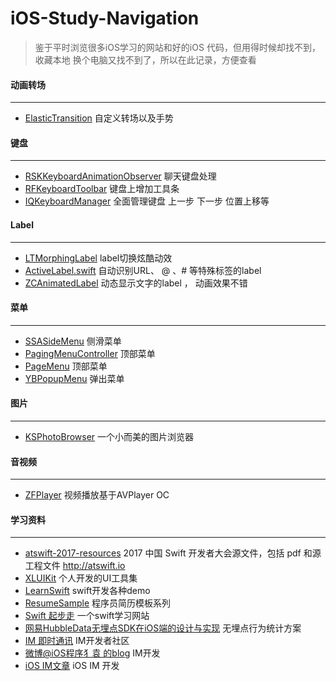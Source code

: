 # iOS-Study-Navigation


>鉴于平时浏览很多iOS学习的网站和好的iOS 代码，但用得时候却找不到，收藏本地 换个电脑又找不到了，所以在此记录，方便查看


#### 动画转场

***
- [ElasticTransition](https://github.com/lkzhao/ElasticTransition)  自定义转场以及手势


#### 键盘 

*** 
- [RSKKeyboardAnimationObserver](https://github.com/ruslanskorb/RSKKeyboardAnimationObserver) 聊天键盘处理
- [RFKeyboardToolbar](https://github.com/ruddfawcett/RFKeyboardToolbar) 键盘上增加工具条
- [IQKeyboardManager](https://github.com/hackiftekhar/IQKeyboardManager) 全面管理键盘 上一步 下一步 位置上移等


#### Label

*** 
- [LTMorphingLabel](https://github.com/lexrus/LTMorphingLabel) label切换炫酷动效
- [ActiveLabel.swift](https://github.com/optonaut/ActiveLabel.swift) 自动识别URL、 @ 、# 等特殊标签的label
- [ZCAnimatedLabel](https://github.com/overboming/ZCAnimatedLabel) 动态显示文字的label ， 动画效果不错



#### 菜单

*** 
- [SSASideMenu](https://github.com/SSA111/SSASideMenu) 侧滑菜单
- [PagingMenuController](https://github.com/kitasuke/PagingMenuController) 顶部菜单
- [PageMenu](https://github.com/PageMenu/PageMenu) 顶部菜单
- [YBPopupMenu](https://github.com/lyb5834/YBPopupMenu) 弹出菜单

#### 图片

*** 
- [KSPhotoBrowser](https://github.com/skx926/KSPhotoBrowser) 一个小而美的图片浏览器

#### 音视频 

***
- [ZFPlayer](https://github.com/renzifeng/ZFPlayer) 视频播放基于AVPlayer OC

#### 学习资料

*** 
- [atswift-2017-resources](https://github.com/atConf/atswift-2017-resources) 2017 中国 Swift 开发者大会源文件，包括 pdf 和源工程文件 http://atswift.io
- [XLUIKit](https://github.com/mengxianliang/XLUIKit) 个人开发的UI工具集
- [LearnSwift](https://github.com/cjiong/LearnSwift)  swift开发各种demo
- [ResumeSample](https://github.com/geekcompany/ResumeSample) 程序员简历模板系列
- [Swift 起步走](https://itisjoe.gitbooks.io/swiftgo/content/database/sqlite.html) 一个swift学习网站
- [网易HubbleData无埋点SDK在iOS端的设计与实现](https://neyoufan.github.io/2017/04/19/ios/%E7%BD%91%E6%98%93HubbleData%E6%97%A0%E5%9F%8B%E7%82%B9SDK%E5%9C%A8iOS%E7%AB%AF%E7%9A%84%E8%AE%BE%E8%AE%A1%E4%B8%8E%E5%AE%9E%E7%8E%B0/) 无埋点行为统计方案
- [IM 即时通讯](http://www.52im.net/thread-464-1-1.html) IM开发者社区
- [微博@iOS程序犭袁 的blog](https://github.com/ChenYilong/iOSBlog)  IM开发
- [iOS IM文章](http://www.ctolib.com/topics-105643.html)  iOS IM 开发
